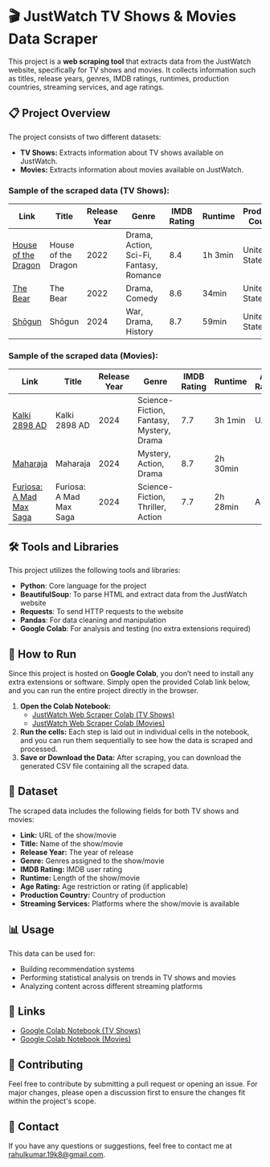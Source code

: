 <h1>🎬 JustWatch TV Shows & Movies Data Scraper</h1>

<p>This project is a <strong>web scraping tool</strong> that extracts data from the JustWatch website, specifically for TV shows and movies. It collects information such as titles, release years, genres, IMDB ratings, runtimes, production countries, streaming services, and age ratings.</p>

<h2>📋 Project Overview</h2>

<p>The project consists of two different datasets:</p>
<ul>
  <li><strong>TV Shows:</strong> Extracts information about TV shows available on JustWatch.</li>
  <li><strong>Movies:</strong> Extracts information about movies available on JustWatch.</li>
</ul>

<h3>Sample of the scraped data (TV Shows):</h3>

<table>
  <thead>
    <tr>
      <th>Link</th>
      <th>Title</th>
      <th>Release Year</th>
      <th>Genre</th>
      <th>IMDB Rating</th>
      <th>Runtime</th>
      <th>Production Country</th>
      <th>Streaming Services</th>
      <th>Age Rating</th>
    </tr>
  </thead>
  <tbody>
    <tr>
      <td><a href="https://www.justwatch.com/in/tv-show/house-of-the-dragon">House of the Dragon</a></td>
      <td>House of the Dragon</td>
      <td>2022</td>
      <td>Drama, Action, Sci-Fi, Fantasy, Romance</td>
      <td>8.4</td>
      <td>1h 3min</td>
      <td>United States</td>
      <td>Jio Cinema</td>
      <td>A</td>
    </tr>
    <tr>
      <td><a href="https://www.justwatch.com/in/tv-show/the-bear">The Bear</a></td>
      <td>The Bear</td>
      <td>2022</td>
      <td>Drama, Comedy</td>
      <td>8.6</td>
      <td>34min</td>
      <td>United States</td>
      <td>Hotstar</td>
      <td></td>
    </tr>
    <tr>
      <td><a href="https://www.justwatch.com/in/tv-show/shogun-2024">Shōgun</a></td>
      <td>Shōgun</td>
      <td>2024</td>
      <td>War, Drama, History</td>
      <td>8.7</td>
      <td>59min</td>
      <td>United States</td>
      <td>Hotstar</td>
      <td></td>
    </tr>
  </tbody>
</table>

<h3>Sample of the scraped data (Movies):</h3>

<table>
  <thead>
    <tr>
      <th>Link</th>
      <th>Title</th>
      <th>Release Year</th>
      <th>Genre</th>
      <th>IMDB Rating</th>
      <th>Runtime</th>
      <th>Age Rating</th>
      <th>Production Country</th>
      <th>Streaming Services</th>
    </tr>
  </thead>
  <tbody>
    <tr>
      <td><a href="https://www.justwatch.com/in/movie/project-k">Kalki 2898 AD</a></td>
      <td>Kalki 2898 AD</td>
      <td>2024</td>
      <td>Science-Fiction, Fantasy, Mystery, Drama</td>
      <td>7.7</td>
      <td>3h 1min</td>
      <td>UA</td>
      <td>India</td>
      <td>Bookmyshow</td>
    </tr>
    <tr>
      <td><a href="https://www.justwatch.com/in/movie/maharaja-2024">Maharaja</a></td>
      <td>Maharaja</td>
      <td>2024</td>
      <td>Mystery, Action, Drama</td>
      <td>8.7</td>
      <td>2h 30min</td>
      <td></td>
      <td>India</td>
      <td>Netflix, Bookmyshow</td>
    </tr>
    <tr>
      <td><a href="https://www.justwatch.com/in/movie/furiosa">Furiosa: A Mad Max Saga</a></td>
      <td>Furiosa: A Mad Max Saga</td>
      <td>2024</td>
      <td>Science-Fiction, Thriller, Action</td>
      <td>7.7</td>
      <td>2h 28min</td>
      <td>A</td>
      <td>Australia, United States</td>
      <td>Apple TV, Amazon Video</td>
    </tr>
  </tbody>
</table>

<h2>🛠️ Tools and Libraries</h2>

<p>This project utilizes the following tools and libraries:</p>
<ul>
  <li><strong>Python</strong>: Core language for the project</li>
  <li><strong>BeautifulSoup</strong>: To parse HTML and extract data from the JustWatch website</li>
  <li><strong>Requests</strong>: To send HTTP requests to the website</li>
  <li><strong>Pandas</strong>: For data cleaning and manipulation</li>
  <li><strong>Google Colab</strong>: For analysis and testing (no extra extensions required)</li>
</ul>

<h2>🚀 How to Run</h2>

<p>Since this project is hosted on <strong>Google Colab</strong>, you don’t need to install any extra extensions or software. Simply open the provided Colab link below, and you can run the entire project directly in the browser.</p>

<ol>
  <li><strong>Open the Colab Notebook:</strong>
    <ul>
      <li><a href="#">JustWatch Web Scraper Colab (TV Shows)</a></li>
      <li><a href="#">JustWatch Web Scraper Colab (Movies)</a></li>
    </ul>
  </li>
  <li><strong>Run the cells:</strong> Each step is laid out in individual cells in the notebook, and you can run them sequentially to see how the data is scraped and processed.</li>
  <li><strong>Save or Download the Data:</strong> After scraping, you can download the generated CSV file containing all the scraped data.</li>
</ol>

<h2>📄 Dataset</h2>

<p>The scraped data includes the following fields for both TV shows and movies:</p>
<ul>
  <li><strong>Link:</strong> URL of the show/movie</li>
  <li><strong>Title:</strong> Name of the show/movie</li>
  <li><strong>Release Year:</strong> The year of release</li>
  <li><strong>Genre:</strong> Genres assigned to the show/movie</li>
  <li><strong>IMDB Rating:</strong> IMDB user rating</li>
  <li><strong>Runtime:</strong> Length of the show/movie</li>
  <li><strong>Age Rating:</strong> Age restriction or rating (if applicable)</li>
  <li><strong>Production Country:</strong> Country of production</li>
  <li><strong>Streaming Services:</strong> Platforms where the show/movie is available</li>
</ul>

<h2>📊 Usage</h2>

<p>This data can be used for:</p>
<ul>
  <li>Building recommendation systems</li>
  <li>Performing statistical analysis on trends in TV shows and movies</li>
  <li>Analyzing content across different streaming platforms</li>
</ul>

<h2>🔗 Links</h2>

<ul>
  <li><a href="#">Google Colab Notebook (TV Shows)</a></li>
  <li><a href="#">Google Colab Notebook (Movies)</a></li>
</ul>

<h2>🤝 Contributing</h2>

<p>Feel free to contribute by submitting a pull request or opening an issue. For major changes, please open a discussion first to ensure the changes fit within the project's scope.</p>

<h2>📧 Contact</h2>

<p>If you have any questions or suggestions, feel free to contact me at <a href="mailto:rahulkumar.19k8@gmail.com">rahulkumar.19k8@gmail.com</a>.</p>
